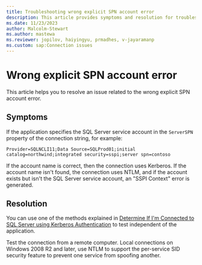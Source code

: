 ```yaml
---
title: Troubleshooting wrong explicit SPN account error 
description: This article provides symptoms and resolution for troubleshooting the linked server account mapping issue.
ms.date: 11/23/2023
author: Malcolm-Stewart
ms.author: mastewa
ms.reviewer: jopilov, haiyingyu, prmadhes, v-jayaramanp
ms.custom: sap:Connection issues
---
```


# Wrong explicit SPN account error

This article helps you to resolve an issue related to the wrong explicit SPN account error.

## Symptoms

If the application specifies the SQL Server service account in the `ServerSPN` property of the connection string, for example:

`Provider=SQLNCLI11;Data Source=SQLProd01;initial catalog=northwind;integrated security=sspi;server spn=contoso`

If the account name is correct, then the connection uses Kerberos. If the account name isn't found, the connection uses NTLM, and if the account exists but isn't the SQL Server service account, an "SSPI Context" error is generated.

## Resolution

You can use one of the methods explained in [Determine If I'm Connected to SQL Server using Kerberos Authentication](determine-the-authentication-type.md) to test independent of the application.

Test the connection from a remote computer. Local connections on Windows 2008 R2 and later, use NTLM to support the per-service SID security feature to prevent one service from spoofing another.
